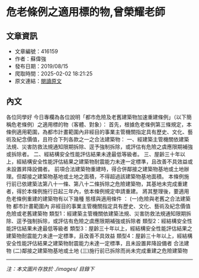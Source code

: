 # 危老條例之適用標的物,曾榮耀老師

## 文章資訊
- 文章編號：416159
- 作者：蘇偉強
- 發布日期：2019/08/15
- 爬取時間：2025-02-02 18:21:25
- 原文連結：[閱讀原文](https://real-estate.get.com.tw/Columns/detail.aspx?no=416159)

## 內文
各位同學好
今日專欄為各位說明「都市危險及老舊建築物加速重建條例」（以下簡稱危老條例）之適用標的物（客體、對象）：
首先，根據危老條例第三條規定，本條例適用範圍，為都市計畫範圍內非經目的事業主管機關指定具有歷史、文化、藝術及紀念價值，且符合下列各款之一之合法建築物：
一、經建築主管機關依建築法規、災害防救法規通知限期拆除、逕予強制拆除，或評估有危險之虞應限期補強或拆除者。
二、經結構安全性能評估結果未達最低等級者。
三、屋齡三十年以上，經結構安全性能評估結果之建築物耐震能力未達一定標準，且改善不具效益或未設置昇降設備者。
前項合法建築物重建時，得合併鄰接之建築物基地或土地辦理。但鄰接之建築物基地或土地之面積，不得超過該建築物基地面積。
本條例施行前已依建築法第八十一條、第八十二條拆除之危險建築物，其基地未完成重建者，得於本條例施行日起三年內，依本條例規定申請重建。
將其整理後，要適用危老條例重建的建築物有以下幾種
態樣與適用條件
：
(一)危險與老舊之合法建築物
都市計畫範圍內
非經目的事業主管機關指定具有歷史、文化、藝術及紀念價值
危險或老舊建築物
類型1：經建築主管機關依建築法規、災害防救法規通知限期拆除、逕予強制拆除，或評估有危險之虞應限期補強或拆除者
類型2：經結構安全性能評估結果未達最低等級者
類型3：屋齡三十年以上，經結構安全性能評估結果之建築物耐震能力未達一定標準，且改善不具效益
類型4：屋齡三十年以上，經結構安全性能評估結果之建築物耐震能力未達一定標準，且未設置昇降設備者
合法建物
(二)鄰接之建築物基地或土地
(三)施行前已拆除而尚未完成重建之危險建築物

---
*注：本文圖片存放於 ./images/ 目錄下*
